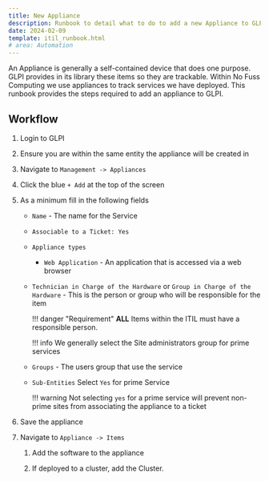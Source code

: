 ```yaml
---
title: New Appliance
description: Runbook to detail what to do to add a new Appliance to GLPI
date: 2024-02-09
template: itil_runbook.html
# area: Automation
---
```


An Appliance is generally a self-contained device that does one purpose. GLPI provides in its library these items so they are trackable. Within No Fuss Computing we use appliances to track services we have deployed. This runbook provides the steps required to add an appliance to GLPI.


## Workflow

1. Login to GLPI

1. Ensure you are within the same entity the appliance will be created in

1. Navigate to `Management -> Appliances`

1. Click the blue `+ Add` at the top of the screen

1. As a minimum fill in the following fields

    - `Name` - The name for the Service

    - `Associable to a Ticket: Yes`

    - `Appliance types`

        - `Web Application` - An application that is accessed via a web browser

    - `Technician in Charge of the Hardware` or `Group in Charge of the Hardware` - This is the person or group who will be responsible for the item

        !!! danger "Requirement"
            **ALL** Items within the ITIL must have a responsible person.

        !!! info
            We generally select the Site administrators group for prime services

    - `Groups` - The users group that use the service

    - `Sub-Entities` Select `Yes` for prime Service

        !!! warning
            Not selecting `yes` for a prime service will prevent non-prime sites from associating the appliance to a ticket

1. Save the appliance

1. Navigate to `Appliance -> Items`

    1. Add the software to the appliance

    1. If deployed to a cluster, add the Cluster.
